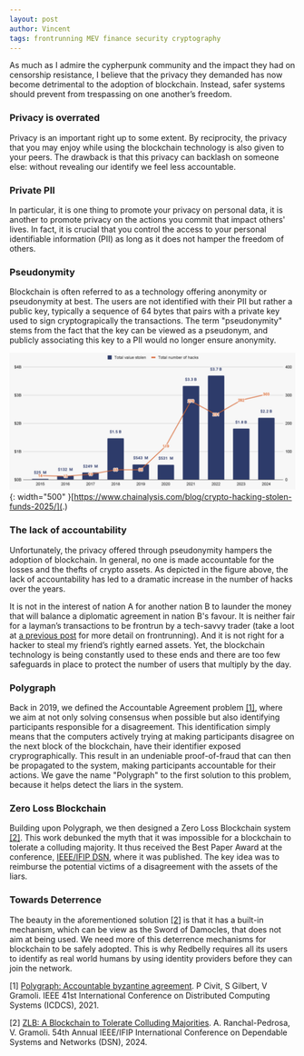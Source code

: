 ```yaml
---
layout: post
author: Vincent
tags: frontrunning MEV finance security cryptography
---
```


As much as I admire the cypherpunk community and the impact they had on censorship resistance, 
I believe that the privacy they demanded has now become detrimental to the adoption of blockchain. Instead, safer systems should prevent from trespassing on one another’s freedom. 

### Privacy is overrated

Privacy is an important right up to some extent.
By reciprocity, the privacy that you may enjoy while using the blockchain technology is also given to your peers. 
The drawback is that this privacy can backlash on someone else: without revealing our identify we feel less accountable. 

### Private PII

In particular, it is one thing to promote your privacy on personal data, it is another to promote privacy on the actions 
you commit that impact others' lives. 
In fact, it is crucial that you control the access to your personal identifiable information (PII) as long 
as it does not hamper the freedom of others.

### Pseudonymity

Blockchain is often referred to as a technology offering anonymity or pseudonymity at best. The users are not identified with 
their PII but rather a public key, typically a sequence of 64 bytes that pairs with a private key used to sign cryptograpically 
the transactions.
The term "pseudonymity" stems from the fact that the key can be viewed as a pseudonym, and publicly associating this key to a PII 
would no longer ensure anonymity.

![Tragedy](/img/hacks.png){: width="500" }[https://www.chainalysis.com/blog/crypto-hacking-stolen-funds-2025/](.)

### The lack of accountability

Unfortunately, the privacy offered through pseudonymity hampers the adoption of blockchain.
In general, no one is made accountable for the losses and the thefts of crypto assets.
As depicted in the figure above, the lack of accountability has led to a dramatic increase in the number of hacks over the years.

It is not in the interest of nation A for another nation B to launder the money that will balance a diplomatic agreement in 
nation B's favour. It is neither fair for a layman’s transactions to be frontrun by a tech-savvy trader (take a loot at 
[a previous post](https://gramoli.github.io/2024/01/07/fair-resource-sharing-using-crypto.html) for more detail on frontrunning). 
And it is not right for a hacker to steal my friend’s rightly earned assets.
Yet, the blockchain technology is being constantly used to these ends and there are too few safeguards in place to protect the 
number of users that multiply by the day.  

### Polygraph

Back in 2019, we defined the Accountable Agreement problem [[1]](https://eprint.iacr.org/2019/587.pdf), where we aim at not only solving consensus when possible 
but also identifying participants responsible for a disagreement. This identification simply means that the computers
actively trying at making participants disagree on the next block of the blockchain, have their identifier 
exposed cryprographically. 
This result in an undeniable proof-of-fraud that can then be propagated to the system, making participants accountable 
for their actions. We gave the name "Polygraph" to the first solution to this problem, because it helps detect the liars 
in the system.

### Zero Loss Blockchain

Building upon Polygraph, we then designed a Zero Loss Blockchain system [[2]](https://gramoli.github.io/pubs/DSN24-ZLB.pdf). This work debunked the myth that it was impossible
for a blockchain to tolerate a colluding majority. It thus received the Best Paper Award at the conference, [IEEE/IFIP DSN](https://ieeexplore.ieee.org/xpl/conhome/1000192/all-proceedings), where 
it was published. The key idea was to reimburse the potential victims of a disagreement with the assets of the liars.  

### Towards Deterrence

The beauty in the aforementioned solution [[2]](https://gramoli.github.io/pubs/DSN24-ZLB.pdf) is that it has a built-in mechanism, which can be view as the 
Sword of Damocles, that does not aim at being used. 
We need more of this deterrence mechanisms for blockchain to be safely adopted. 
This is why Redbelly requires all its users to identify as real world humans by using identity providers before they can 
join the network.

[1] [Polygraph: Accountable byzantine agreement](https://eprint.iacr.org/2019/587.pdf). P Civit, S Gilbert, V Gramoli. 
IEEE 41st International Conference on Distributed Computing Systems (ICDCS), 2021.

[2] [ZLB: A Blockchain to Tolerate Colluding Majorities](https://gramoli.github.io/pubs/DSN24-ZLB.pdf). 
A. Ranchal-Pedrosa, V. Gramoli. 54th Annual IEEE/IFIP International Conference on Dependable Systems and Networks (DSN), 2024.
